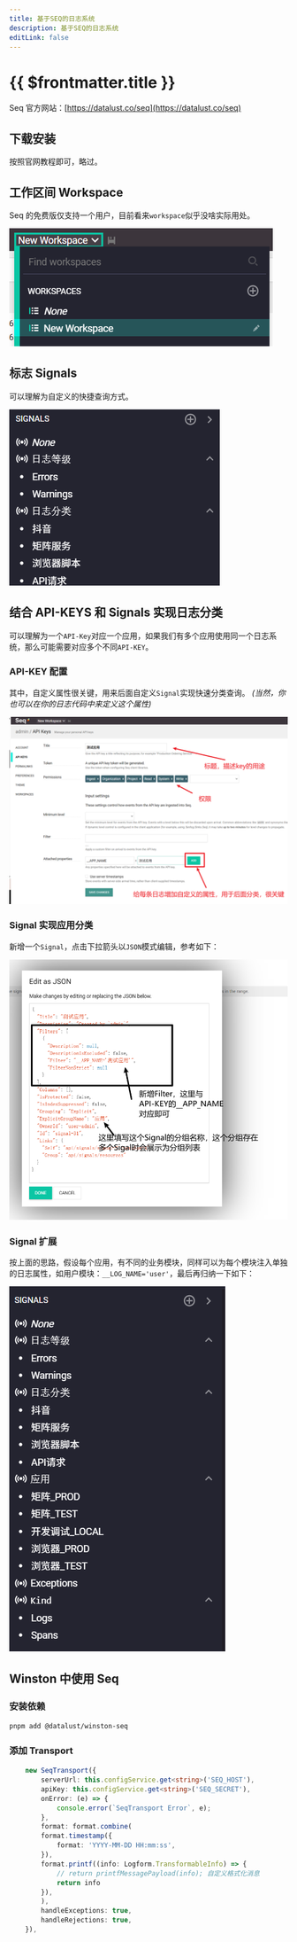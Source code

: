 ```yaml
---
title: 基于SEQ的日志系统
description: 基于SEQ的日志系统
editLink: false
---
```


# {{ $frontmatter.title }}

Seq 官方网站：[https://datalust.co/seq](https://datalust.co/seq)

## 下载安装

按照官网教程即可，略过。

## 工作区间 Workspace

Seq 的免费版仅支持一个用户，目前看来`workspace`似乎没啥实际用处。

![/seq/Snipaste_2025-04-27_16-26-50.png](/seq/Snipaste_2025-04-27_16-26-50.png)

## 标志 Signals

可以理解为自定义的快捷查询方式。

![/seq/Snipaste_2025-04-27_16-31-48.png](/seq/Snipaste_2025-04-27_16-31-48.png)

## 结合 API-KEYS 和 Signals 实现日志分类

可以理解为一个`API-Key`对应一个应用，如果我们有多个应用使用同一个日志系统，那么可能需要对应多个不同`API-KEY`。

### API-KEY 配置

其中，自定义属性很关键，用来后面自定义`Signal`实现快速分类查询。
*(当然，你也可以在你的日志代码中来定义这个属性)*

![/seq/Snipaste_2025-04-27_16-37-56.png](/seq/Snipaste_2025-04-27_16-37-56.png)

### Signal 实现应用分类

新增一个`Signal`，点击下拉箭头以`JSON`模式编辑，参考如下：

![/seq/Snipaste_2025-04-27_16-44-05.png](/seq/Snipaste_2025-04-27_16-44-05.png)

### Signal 扩展

按上面的思路，假设每个应用，有不同的业务模块，同样可以为每个模块注入单独的日志属性，如用户模块：`__LOG_NAME='user'`，最后再归纳一下如下：

![/seq/Snipaste_2025-04-27_16-45-59.png](/seq/Snipaste_2025-04-27_16-45-59.png)

## Winston 中使用 Seq

### 安装依赖

```bash
pnpm add @datalust/winston-seq
```

### 添加 Transport

```ts
    new SeqTransport({
        serverUrl: this.configService.get<string>('SEQ_HOST'),
        apiKey: this.configService.get<string>('SEQ_SECRET'),
        onError: (e) => {
            console.error(`SeqTransport Error`, e);
        },
        format: format.combine(
        format.timestamp({
            format: 'YYYY-MM-DD HH:mm:ss',
        }),
        format.printf((info: Logform.TransformableInfo) => {
            // return printfMessagePayload(info); 自定义格式化消息
            return info
        }),
        ),
        handleExceptions: true,
        handleRejections: true,
    }),
```
